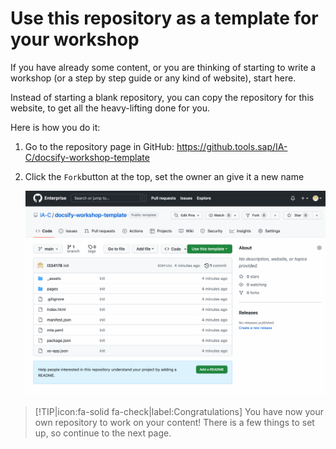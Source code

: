 # Use this repository as a template for your workshop

If you have already some content, or you are thinking of starting to write a workshop (or a step by step guide or any kind of website), start here.

Instead of starting a blank repository, you can copy the repository for this website, to get all the heavy-lifting done for you.

Here is how you do it:

1. Go to the repository page in GitHub: https://github.tools.sap/IA-C/docsify-workshop-template

2. Click the `Fork`button at the top, set the owner an give it a new name

    ![](img/fork-repository.gif)

> [!TIP|icon:fa-solid fa-check|label:Congratulations]
> You have now your own repository to work on your content! There is a few things to set up, so continue to the next page.